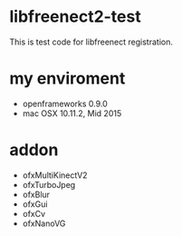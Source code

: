 # libfreenect2-test

This is test code for libfreenect registration.

# my enviroment
- openframeworks 0.9.0
- mac OSX 10.11.2, Mid 2015

# addon
- ofxMultiKinectV2
- ofxTurboJpeg
- ofxBlur
- ofxGui
- ofxCv
- ofxNanoVG

